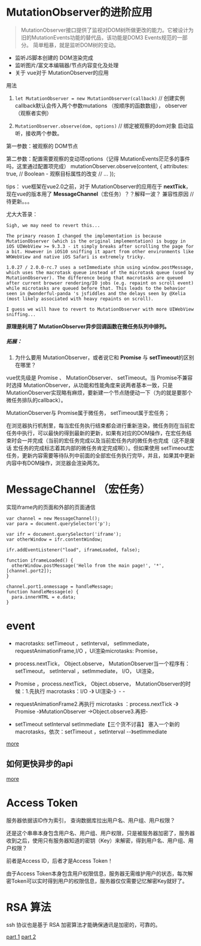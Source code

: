# MutationObserver的进阶应用
>MutationObserver接口提供了监视对DOM树所做更改的能力。它被设计为旧的MutationEvents功能的替代品，该功能是DOM3 Events规范的一部分。
简单粗暴，就是监听DOM树的变动。

- 监听JS脚本创建的 DOM渲染完成
- 监听图片/富文本编辑器/节点内容变化及处理
- 关于 vue对于 MutationObserver的应用

用法
1. `let MutationObserver = new MutationObserver(callback)` // 创建实例
callback默认会传入两个参数mutations （按顺序的函数数组）， observer（观察者实例）

2. `MutationObserver.observe(dom, options)` // 绑定被观察的dom对象
启动监听，接收两个参数。


第一参数：被观察的 DOM节点

第二参数：配置需要观察的变动项options（记得 MutationEvents茫茫多的事件吗，这里通过配置项完成）
mutationObserver.observe(content, {
    attributes: true, // Boolean - 观察目标属性的改变
    // ...
});




tips： vue框架在vue2.0之前，对于 MutationObserver的应用在于 **nextTick**，现在vue的版本用了 **MessageChannel**（宏任务）？？解释一波？ 兼容性原因 //待更新。。。

尤大大答录：
```
Sigh, we may need to revert this...

The primary reason I changed the implementation is because MutationObserver (which is the original implementation) is buggy in iOS UIWebView >= 9.3.3 - it simply breaks after scrolling the page for a bit. However in iOS10 sniffing it apart from other environments like WKWebView and native iOS Safari is extremely tricky.

1.0.27 / 2.0.0-rc.7 uses a setImmediate shim using window.postMessage, which uses the macrotask queue instead of the microtask queue (used by MutationObserver). The difference being that macrotasks are queued after current browser rendering/IO jobs (e.g. repaint on scroll event) while microtasks are queued before that. This leads to the behavior seen in @wonderful-panda 's jsfiddles and the delays seen by @Xelia (most likely associated with heavy repaints on scroll).

I guess we will have to revert to MutationObserver with more UIWebView sniffing...
```


**原理是利用了 MutationObserver异步回调函数在微任务队列中排列。**

##### 拓展：
1. 为什么要用 MutationObserver，或者说它和 **Promise** 与 **setTimeout**的区别在哪里？

vue优先级是 Promise 、 MutationObserver、 setTimeout。当 Promise不兼容时选择 MutationObserver，从功能和性能角度来说两者基本一致，只是MutationObserver实现略有麻烦，要新建一个节点随便动一下（为的就是要那个微任务排队的callback）。

MutationObserver与 Promise属于微任务， setTimeout属于宏任务；

在浏览器执行机制里，每当宏任务执行结束都会进行重新渲染，微任务则在当前宏任务中执行，可以最快的得到最新的更新，如果有对应的DOM操作，在宏任务结束时会一并完成（当前的宏任务完成以及当前宏任务内的微任务也完成（这不是废话 宏任务的完成标志着其内部的微任务肯定完成啊））。但如果使用 setTimeout宏任务，更新内容需要等待队列中前面的全部宏任务执行完毕，并且，如果其中更新内容中有DOM操作，浏览器会渲染两次。



# MessageChannel （宏任务）
实现iframe内的页面和外部的页面通信


```
var channel = new MessageChannel();
var para = document.querySelector('p');
    
var ifr = document.querySelector('iframe');
var otherWindow = ifr.contentWindow;

ifr.addEventListener("load", iframeLoaded, false);
    
function iframeLoaded() {
  otherWindow.postMessage('Hello from the main page!', '*', [channel.port2]);
}

channel.port1.onmessage = handleMessage;
function handleMessage(e) {
  para.innerHTML = e.data;
}
```


# event
- macrotasks: setTimeout ，setInterval， setImmediate，requestAnimationFrame,I/O ，UI渲染microtasks: Promise，
- process.nextTick， Object.observe， MutationObserver当一个程序有：setTimeout， setInterval ，setImmediate， I/O， UI渲染，
- Promise ，process.nextTick， Object.observe， MutationObserver的时候：1.先执行 macrotasks：I/O -》 UI渲染-》- -

- requestAnimationFrame2.再执行 microtasks ：process.nextTick -》 Promise -》MutationObserver ->Object.observe3.再把- 

- setTimeout setInterval setImmediate【三个货不讨喜】 塞入一个新的macrotasks，依次：setTimeout ，setInterval --》setImmediate

[more](https://www.zhihu.com/question/55364497)


## 如何更快异步的api
[more](http://www.alloyteam.com/2014/03/faster-asynchronous-execution/)



# Access Token
服务器依据该ID作为索引，
查询数据库拉出用户名、用户组、用户权限？

还是这个串串本身包含用户名、用户组、用户权限，只是被服务器加密了，服务器收到之后，使用只有服务器知道的密钥（Key）来解密，得到用户名、用户组、用户权限？
 

前者是Access ID，后者才是Access Token！
 

由于Access Token本身包含用户权限信息，服务器无需维护用户的状态，每次解密Token可以实时得到用户的权限信息，服务器仅仅需要记忆解密Key就好了。

# RSA 算法
ssh 协议也是基于 RSA 加密算法才能确保通讯是加密的，可靠的。

[part 1](http://www.ruanyifeng.com/blog/2013/06/rsa_algorithm_part_one.html)
[part 2](http://www.ruanyifeng.com/blog/2013/06/rsa_algorithm_part_two.html)